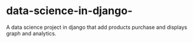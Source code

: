# data-science-in-django-
A data science project in django that add products purchase and displays graph and analytics.
